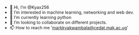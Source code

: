 - 👋 Hi, I’m @Kyax256
- 👀 I’m interested in machine learning, networking and web dev. 
- 🌱 I’m currently learning python
- 💞️ I’m looking to collaborate on different projects.
- 📫 How to reach me 'markkyakwambala@cedat.mak.ac.ug'

<!---
Kyax256/Kyax256 is a ✨ special ✨ repository because its `README.md` (this file) appears on your GitHub profile.
You can click the Preview link to take a look at your changes.
--->
